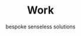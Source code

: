 ---
title: Work
subtitle: bespoke senseless solutions
layout: partial
gap: true
menuItem: true
menuOrder: 2
---